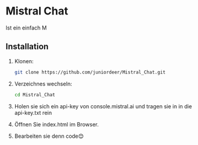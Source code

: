 
# Mistral Chat

Ist ein einfach M

## Installation

1. Klonen:
   ```bash
   git clone https://github.com/juniordeer/Mistral_Chat.git
2. Verzeichnes wechseln:
   ```bash
   cd Mistral_Chat
3. Holen sie sich ein api-key von console.mistral.ai und tragen sie in in die api-key.txt rein

5. Öffnen Sie index.html im Browser.

7. Bearbeiten sie denn code😊


